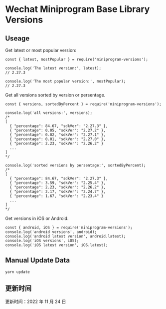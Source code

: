 
# Wechat Miniprogram Base Library Versions

## Useage

Get latest or most popular version:

```;
const { latest, mostPopular } = require('miniprogram-versions');

console.log('The latest version:', latest);
// 2.27.3

console.log('The most popular version:', mostPopular);
// 2.27.3

```

Get all versions sorted by version or persentage.

```
const { versions, sortedByPercent } = require('miniprogram-versions');

console.log('all versions:', versions);
/*
[
  { "percentage": 84.67, "sdkVer": "2.27.3" },
  { "percentage": 0.05, "sdkVer": "2.27.2" },
  { "percentage": 0.02, "sdkVer": "2.27.1" },
  { "percentage": 0.01, "sdkVer": "2.27.0" },
  { "percentage": 2.23, "sdkVer": "2.26.2" }
  ...
]
*/

console.log('sorted versions by persentage:', sortedByPercent);
/*
[
  { "percentage": 84.67, "sdkVer": "2.27.3" },
  { "percentage": 3.59, "sdkVer": "2.25.4" },
  { "percentage": 2.23, "sdkVer": "2.26.2" },
  { "percentage": 2.17, "sdkVer": "2.24.7" },
  { "percentage": 1.67, "sdkVer": "2.23.4" }
  ...
]
*/
```

Get versions in iOS or Android.

```
const { android, iOS } = require('miniprogram-versions');
console.log('android versions', android);
console.log('android latest version', android.latest);
console.log('iOS versions', iOS);
console.log('iOS latest version', iOS.latest);
```

## Manual Update Data

```
yarn update
```

## 更新时间

更新时间：2022 年 11 月 24 日
